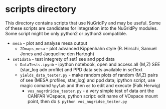 # scripts directory

This directory contains scripts that use NuGridPy and may be useful. Some of these scripts are candidates for integration into the NuGridPy modules.
Some script might be only python2 or python3 compatible.

* `mesa` - plot and analyse mesa output
	- `2Dmaps_mesa` - plot advanced Kippenhahn style (R. Hirschi, Samuel Jones and Jacqueline den Hartogh)
* `set1data` - test integrety of set1 see and ppd data 
  	- `DataTests.ipynb`  - ipython notebook, open and access all (M,Z) SEE (star_log adn profile) and PPD data sets available in set1ext
	- `yields_data_tester.py` - make random plots of random (M,Z) pairs of see (MESA profiles, star_log) and ppd data; ipython script, use magic comand `%pylab` and then `ed` to edit and execute (Falk Herwig)
        - `vos_nugrdridse_tester.py` - a very simple test of data ont the CANFAR VOspace, python script: edit name of VOspace mount point, then do `$ python vos_nugridse_tester.py`
